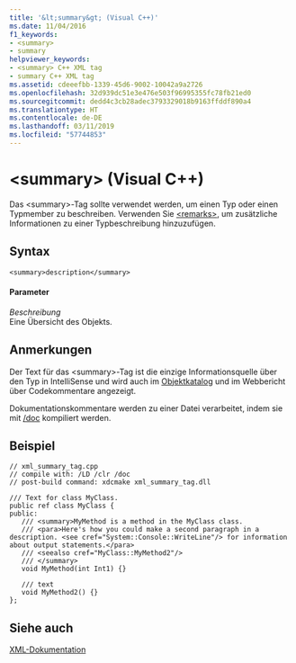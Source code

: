 ```yaml
---
title: '&lt;summary&gt; (Visual C++)'
ms.date: 11/04/2016
f1_keywords:
- <summary>
- summary
helpviewer_keywords:
- <summary> C++ XML tag
- summary C++ XML tag
ms.assetid: cdeeefbb-1339-45d6-9002-10042a9a2726
ms.openlocfilehash: 32d939dc51e3e476e503f96995355fc78fb21ed0
ms.sourcegitcommit: dedd4c3cb28adec3793329018b9163ffddf890a4
ms.translationtype: HT
ms.contentlocale: de-DE
ms.lasthandoff: 03/11/2019
ms.locfileid: "57744853"
---
```

# <a name="ltsummarygt-visual-c"></a>&lt;summary&gt; (Visual C++)

Das \<summary>-Tag sollte verwendet werden, um einen Typ oder einen Typmember zu beschreiben. Verwenden Sie [\<remarks>](../ide/remarks-visual-cpp.md), um zusätzliche Informationen zu einer Typbeschreibung hinzuzufügen.

## <a name="syntax"></a>Syntax

```
<summary>description</summary>
```

#### <a name="parameters"></a>Parameter

*Beschreibung*<br/>
Eine Übersicht des Objekts.

## <a name="remarks"></a>Anmerkungen

Der Text für das \<summary>-Tag ist die einzige Informationsquelle über den Typ in IntelliSense und wird auch im [Objektkatalog](/visualstudio/ide/viewing-the-structure-of-code) und im Webbericht über Codekommentare angezeigt.

Dokumentationskommentare werden zu einer Datei verarbeitet, indem sie mit [/doc](../build/reference/doc-process-documentation-comments-c-cpp.md) kompiliert werden.

## <a name="example"></a>Beispiel

```
// xml_summary_tag.cpp
// compile with: /LD /clr /doc
// post-build command: xdcmake xml_summary_tag.dll

/// Text for class MyClass.
public ref class MyClass {
public:
   /// <summary>MyMethod is a method in the MyClass class.
   /// <para>Here's how you could make a second paragraph in a description. <see cref="System::Console::WriteLine"/> for information about output statements.</para>
   /// <seealso cref="MyClass::MyMethod2"/>
   /// </summary>
   void MyMethod(int Int1) {}

   /// text
   void MyMethod2() {}
};
```

## <a name="see-also"></a>Siehe auch

[XML-Dokumentation](../ide/xml-documentation-visual-cpp.md)
